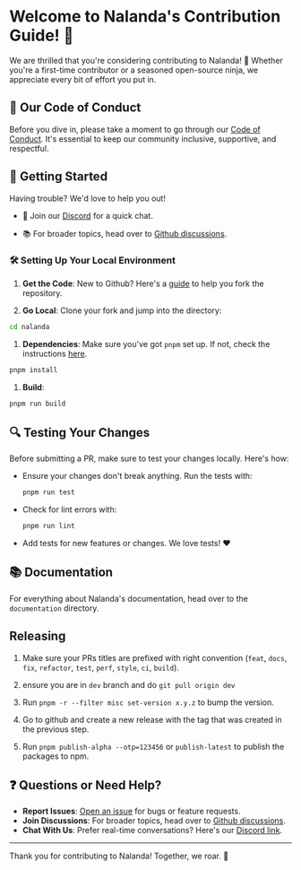 # Welcome to Nalanda's Contribution Guide! 🎉

We are thrilled that you're considering contributing to Nalanda! 🙌 Whether you're a first-time contributor or a seasoned open-source ninja, we appreciate every bit of effort you put in.

## 📜 Our Code of Conduct

Before you dive in, please take a moment to go through our [Code of Conduct](./CODE_OF_CONDUCT.md). It's essential to keep our community inclusive, supportive, and respectful.

## 🚀 Getting Started

Having trouble? We'd love to help you out!

- 🤝 Join our [Discord](https://discord.com/channels/832842880908263445/1143342344456917185) for a quick chat.

- 📚 For broader topics, head over to [Github discussions](https://github.com/bangle-io/nalanda/discussions).

### 🛠 Setting Up Your Local Environment

1. **Get the Code**: New to Github? Here's a [guide](https://docs.github.com/en/get-started/quickstart/fork-a-repo) to help you fork the repository.

1. **Go Local**: Clone your fork and jump into the directory:

```sh
cd nalanda
```

1. **Dependencies**: Make sure you've got `pnpm` set up. If not, check the instructions [here](https://pnpm.io/installation#using-corepack).

```sh
pnpm install
```

1. **Build**:

```sh
pnpm run build
```

## 🔍 Testing Your Changes

Before submitting a PR, make sure to test your changes locally. Here's how:

- Ensure your changes don't break anything. Run the tests with:

  ```sh
  pnpm run test
  ```

- Check for lint errors with:

  ```sh
  pnpm run lint
  ```

- Add tests for new features or changes. We love tests! ❤️

## 📚 Documentation

For everything about Nalanda's documentation, head over to the `documentation` directory.

## Releasing

1. Make sure your PRs titles are prefixed with right convention (`feat`, `docs`, `fix`, `refactor`, `test`, `perf`, `style`, `ci`, `build`).

1. ensure you are in `dev` branch and do `git pull origin dev`

1. Run `pnpm -r --filter misc set-version x.y.z` to bump the version.

1. Go to github and create a new release with the tag that was created in the previous step.

1. Run `pnpm publish-alpha --otp=123456` or `publish-latest` to publish the packages to npm.

## ❓ Questions or Need Help?

- **Report Issues**: [Open an issue](https://github.com/bangle-io/nalanda/issues/new) for bugs or feature requests.
- **Join Discussions**: For broader topics, head over to [Github discussions](https://github.com/bangle-io/nalanda/discussions).
- **Chat With Us**: Prefer real-time conversations? Here's our [Discord link](https://discord.com/channels/832842880908263445/1143342344456917185).

---

Thank you for contributing to Nalanda! Together, we roar. 🚀
